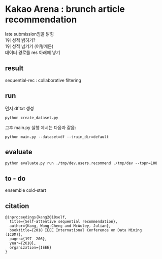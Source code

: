 # Kakao Arena : brunch article recommendation
late submission임을 밝힘  
1위 성적 밝히기?   
1위 성적 넘기기 (어떻게든)  
데이터 경로를 res 아래에 넣기

## result  
sequential-rec : collaborative filtering   

## run  
먼저 df.txt 생성  
```
python create_dataset.py
```

그후 main.py 실행 예시는 다음과 같음:  
```
python main.py --dataset=df --train_dir=default
```

## evaluate 
```
python evaluate.py run ./tmp/dev.users.recommend ./tmp/dev --topn=100
```
## to - do  
ensemble
cold-start

## citation
```
@inproceedings{kang2018self,
  title={Self-attentive sequential recommendation},
  author={Kang, Wang-Cheng and McAuley, Julian},
  booktitle={2018 IEEE International Conference on Data Mining (ICDM)},
  pages={197--206},
  year={2018},
  organization={IEEE}
}
```
